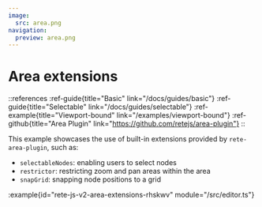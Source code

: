 ```yaml
---
image:
  src: area.png
navigation:
  preview: area.png
---
```


# Area extensions

::references
:ref-guide{title="Basic" link="/docs/guides/basic"}
:ref-guide{title="Selectable" link="/docs/guides/selectable"}
:ref-example{title="Viewport-bound" link="/examples/viewport-bound"}
:ref-github{title="Area Plugin" link="https://github.com/retejs/area-plugin"}
::

This example showcases the use of built-in extensions provided by `rete-area-plugin`, such as:

- `selectableNodes`: enabling users to select nodes
- `restrictor`: restricting zoom and pan areas within the area
- `snapGrid`: snapping node positions to a grid

:example{id="rete-js-v2-area-extensions-rhskwv" module="/src/editor.ts"}
